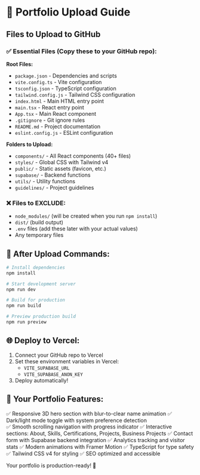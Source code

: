 # 🚀 Portfolio Upload Guide

## Files to Upload to GitHub

### ✅ Essential Files (Copy these to your GitHub repo):

**Root Files:**
- `package.json` - Dependencies and scripts
- `vite.config.ts` - Vite configuration
- `tsconfig.json` - TypeScript configuration  
- `tailwind.config.js` - Tailwind CSS configuration
- `index.html` - Main HTML entry point
- `main.tsx` - React entry point
- `App.tsx` - Main React component
- `.gitignore` - Git ignore rules
- `README.md` - Project documentation
- `eslint.config.js` - ESLint configuration

**Folders to Upload:**
- `components/` - All React components (40+ files)
- `styles/` - Global CSS with Tailwind v4
- `public/` - Static assets (favicon, etc.)
- `supabase/` - Backend functions
- `utils/` - Utility functions
- `guidelines/` - Project guidelines

### ❌ Files to EXCLUDE:
- `node_modules/` (will be created when you run `npm install`)
- `dist/` (build output)
- `.env` files (add these later with your actual values)
- Any temporary files

## 🔧 After Upload Commands:

```bash
# Install dependencies
npm install

# Start development server
npm run dev

# Build for production
npm run build

# Preview production build
npm run preview
```

## 🌐 Deploy to Vercel:

1. Connect your GitHub repo to Vercel
2. Set these environment variables in Vercel:
   - `VITE_SUPABASE_URL`
   - `VITE_SUPABASE_ANON_KEY` 
3. Deploy automatically!

## 📱 Your Portfolio Features:

✅ Responsive 3D hero section with blur-to-clear name animation
✅ Dark/light mode toggle with system preference detection  
✅ Smooth scrolling navigation with progress indicator
✅ Interactive sections: About, Skills, Certifications, Projects, Business Projects
✅ Contact form with Supabase backend integration
✅ Analytics tracking and visitor stats
✅ Modern animations with Framer Motion
✅ TypeScript for type safety
✅ Tailwind CSS v4 for styling
✅ SEO optimized and accessible

Your portfolio is production-ready! 🎉